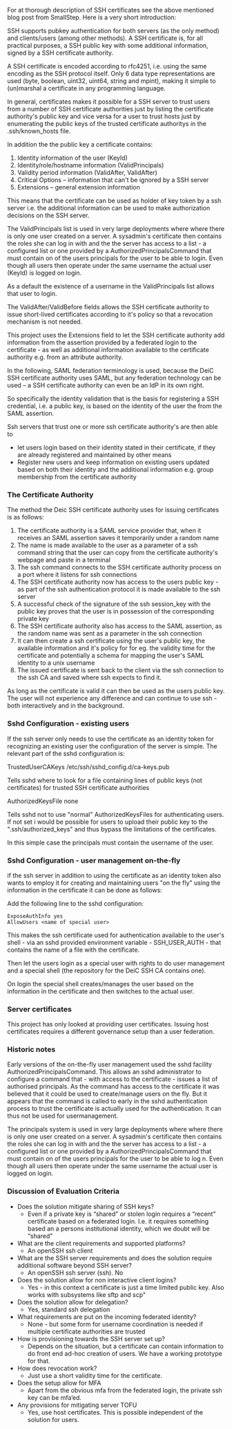 For at thorough description of SSH certificates see the above mentioned blog post from SmallStep. Here is a very short introduction:

SSH supports pubkey authentication for both servers (as the only method) and clients/users (among other methods). A SSH certificate is, for all practical purposes, a SSH public key with some additional information, signed by a SSH certificate authority.

A SSH certificate is encoded according to rfc4251, i.e. using the same encoding as the SSH protocol itself. Only 6 data type representations are used (byte, boolean, uint32, uint64, string and mpint), making it simple to (un)marshal a certificate in any programming language.

In general, certificates makes it possible for a SSH server to trust users from a number of SSH certificate authorities just by listing the certificate authority's public key and vice versa for a user to trust hosts just by enumerating the public keys of the trusted certificate authoritys in the .ssh/known\_hosts file.

In addition the the public key a certificate contains:

1.  Identity information of the user (KeyId)
2.  Identity/role/hostname information (ValidPrincipals)
3.  Validity period information (ValidAfter, ValidAfter)
4.  Critical Options – information that can't be ignored by a SSH server
5.  Extensions – general extension information

This means that the certificate can be used as holder of key token by a ssh server i.e. the additional information can be used to make authorization decisions on the SSH server.

The ValidPrincipals list is used in very large deployments where where there is only one user created on a server. A sysadmin's certificate then contains the roles she can log in with and the the server has access to a list - a configured list or one provided by a AuthorizedPrincipalsCommand that must contain on of the users principals for the user to be able to login. Even though all users then operate under the same username the actual user (KeyId) is logged on login.

As a default the existence of a username in the ValidPrincipals list allows that user to login.

The ValidAfter/ValidBefore fields allows the SSH certificate authority to issue short-lived certificates according to it's policy so that a revocation mechanism is not needed.

This project uses the Extensions field to let the SSH certificate authority add information from the assertion provided by a federated login to the certificate - as well as additional information available to the certificate authority e.g. from an attribute authority.

In the following, SAML federation terminology is used, because the DeiC SSH certificate authority uses SAML, but any federation technology can be used – a SSH certificate authority can even be an IdP in its own right.

So specifically the identity validation that is the basis for registering a SSH credential, i.e. a public key, is based on the identity of the user the from the SAML assertion.

Ssh servers that trust one or more ssh certificate authority's are then able to

* let users login based on their identity stated in their certificate, if they are already registered and maintained by other means
* Register new users and keep information on existing users updated based on both their identity and the additional information e.g. group membership from the certificate authority

### The Certificate Authority

The method the Deic SSH certificate authority uses for issuing certificates is as follows:

1.  The certificate authority is a SAML service provider that, when it receives an SAML assertion saves it temporarily under a random name
2.  The name is made available to the user as a parameter of a ssh command string that the user can copy from the certificate authority's webpage and paste in a terminal
3.  The ssh command connects to the SSH certificate authority process on a port where it listens for ssh connections
4.  The SSH certificate authority now has access to the users public key - as part of the ssh authentication protocol it is made available to the ssh server
5.  A successful check of the signature of the ssh session\_key with the public key proves that the user is in possession of the corresponding private key
6.  The SSH certificate authority also has access to the SAML assertion, as the random name was sent as a parameter in the ssh connection
7.  It can then create a ssh certificate using the user's public key, the available information and it's policy for for eg. the validity time for the certificate and potentially a schema for mapping the user's SAML identity to a unix username
8.  The issued certificate is sent back to the client via the ssh connection to the ssh CA and saved where ssh expects to find it.

As long as the certificate is valid it can then be used as the users public key. The user will not experience any difference and can continue to use ssh - both interactively and in the background.

### Sshd Configuration - existing users

If the ssh server only needs to use the certificate as an identity token for recognizing an existing user the configuration of the server is simple. The relevant part of the sshd configuration is:

TrustedUserCAKeys /etc/ssh/sshd\_config.d/ca-keys.pub

Tells sshd where to look for a file containing lines of public keys (not certificates) for trusted SSH certificate authorities

AuthorizedKeysFile none

Tells sshd not to use "normal" AuthorizedKeysFiles for authenticating users. If not set i would be possible for users to upload their public key to the ".ssh/authorized\_keys" and thus bypass the limitations of the certificates.

In this simple case the principals must contain the username of the user.

### Sshd Configuration - user management on-the-fly


if the ssh server in addition to using the certificate as an identity token also wants to employ it for creating and maintaining users "on the fly" using the information in the certificate it can be done as follows:

Add the following line to the sshd configuration:
```
ExposeAuthInfo yes
AllowUsers <name of special user>
```
This makes the ssh certificate used for authentication available to the user's shell - via an sshd provided environment variable - SSH\_USER\_AUTH - that contains the name of a file with the certificate.

Then let the users login as a special user with rights to do user management and a special shell (the repository for the DeiC SSH CA contains one).

On login the special shell creates/manages the user based on the information in the certificate and then switches to the actual user.

### Server certificates

This project has only looked at providing user certificates. Issuing host certificates requires a different governance setup than a user federation.

### Historic notes

Early versions of the on-the-fly user management used the sshd facility AuthorizedPrincipalsCommand. This allows an sshd administrator to configure a command that - with access to the certificate - issues a list of authorised principals. As the command has access to the certificate it was believed that it could be used to create/manage users on the fly. But it appears that the command is called to early in the sshd authentication process to trust the certificate is actually used for the authentication. It can thus not be used for usermanagement.

The principals system is used in very large deployments where where there is only one user created on a server. A sysadmin's certificate then contains the roles she can log in with and the the server has access to a list - a configured list or one provided by a AuthorizedPrincipalsCommand that must contain on of the users principals for the user to be able to log n. Even though all users then operate under the same username the actual user is logged on login.

### Discussion of Evaluation Criteria

*   Does the solution mitigate sharing of SSH keys?
    *   Even if a private key is “shared” or stolen login requires a “recent” certificate based on a federated login. I.e. it requires something based an a persons institutional identity, which we doubt will be “shared”
*   What are the client requirements and supported platforms?
    *   An openSSH ssh client
*   What are the SSH server requirements and does the solution require additional software beyond SSH server?
    *   An openSSH ssh server (ssh). No
*   Does the solution allow for non interactive client logins?
    *   Yes - in this context a certificate is just a time limited public key. Also works with subsystems like sftp and scp"
*   Does the solution allow for delegation?
    *   Yes, standard ssh delegation
*   What requirements are put on the incoming federated identity?
    *   None - but some form for username coordination is needed if multiple certificate authorities are trusted
*   How is provisioning towards the SSH server set up?
    *   Depends on the situation, but a certificate can contain information to do front end ad-hoc creation of users. We have a working prototype for that.
*   How does revocation work?
    *   Just use a short validity time for the certificate.
*   Does the setup allow for MFA
    *   Apart from the obvious mfa from the federated login, the private ssh key can be mfa’ed.
*   Any provisions for mitigating server TOFU
    *   Yes, use host certificates. This is possible independent of the solution for users.

